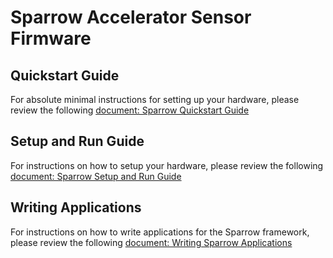 Sparrow Accelerator Sensor Firmware
===================================

Quickstart Guide
----------------

For absolute minimal instructions for setting up your hardware, please review the following [document: Sparrow Quickstart Guide](https://www.notion.so/blueswireless/Sparrow-Quickstart-Guide-6cc63afbed744b59b03c635c2027f95c)

Setup and Run Guide
-------------------

For instructions on how to setup your hardware, please review the following [document: Sparrow Setup and Run Guide](https://www.notion.so/blueswireless/Sparrow-Setup-and-Run-Guide-302725d84d9642b9b274e087881134a8)

Writing Applications
--------------------

For instructions on how to write applications for the Sparrow framework, please review the following [document: Writing Sparrow Applications](https://www.notion.so/blueswireless/Writing-Sparrow-Applications-afe42a432b444baf954be97ac355572c)
